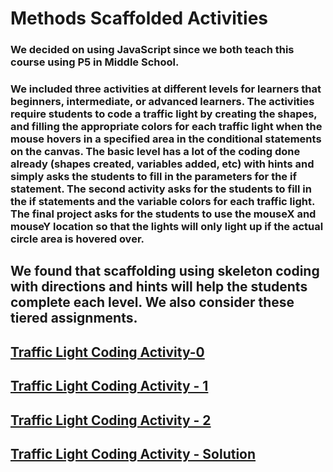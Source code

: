 
# Methods Scaffolded Activities

### We decided on using JavaScript since we both teach this course using P5 in Middle School.

### We included three activities at different levels for learners that beginners, intermediate, or advanced learners.  The activities require students to code a traffic light by creating the shapes, and filling the appropriate colors for each traffic light when the mouse hovers in a specified area in the conditional statements on the canvas.  The basic level has a lot of the coding done already (shapes created, variables added, etc) with hints and simply asks the students to fill in the parameters for the if statement.  The second activity asks for the students to fill in the if statements and the variable colors for each traffic light.  The final project asks for the students to use the mouseX and mouseY location so that the lights will only light up if the actual circle area is hovered over.

## We found that scaffolding using skeleton coding with directions and hints will help the students complete each level.  We also consider these tiered assignments.

## [Traffic Light Coding Activity-0](https://editor.p5js.org/pelfers-truth/sketches/Z52hXg682)

## [Traffic Light Coding Activity - 1](https://editor.p5js.org/pelfers-truth/sketches/SJcprAess)

## [Traffic Light Coding Activity - 2](https://editor.p5js.org/pelfers-truth/sketches/8pYB7_Eu4)

## [Traffic Light Coding Activity - Solution](https://editor.p5js.org/pelfers-truth/sketches/qfroxzwa9)